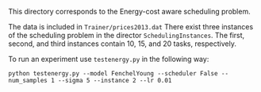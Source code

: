 This directory corresponds to the Energy-cost aware scheduling problem.

The data is included in `Trainer/prices2013.dat`
There exist three instances of the scheduling problem in the director `SchedulingInstances`. 
 The first, second, and third instances contain 10, 15, and 20 tasks, respectively.

To run an experiment use `testenergy.py` in the following way:
```
python testenergy.py --model FenchelYoung --scheduler False --num_samples 1 --sigma 5 --instance 2 --lr 0.01
```
